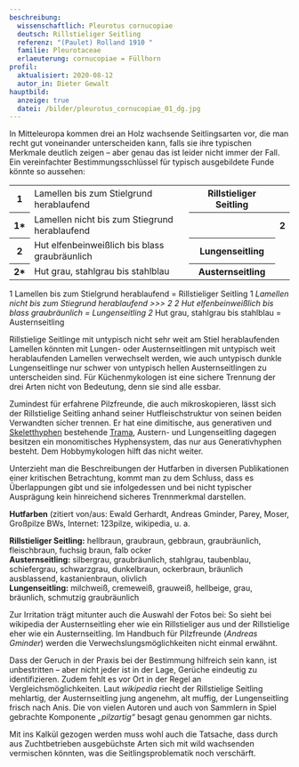 ```yaml
---
beschreibung:
  wissenschaftlich: Pleurotus cornucopiae
  deutsch: Rillstieliger Seitling
  referenz: "(Paulet) Rolland 1910 "
  familie: Pleurotaceae
  erlaeuterung: cornucopiae = Füllhorn
profil:
  aktualisiert: 2020-08-12
  autor_in: Dieter Gewalt
hauptbild:
  anzeige: true
  datei: /bilder/pleurotus_cornucopiae_01_dg.jpg
---
```

In Mitteleuropa kommen drei an Holz wachsende Seitlingsarten vor, die man recht gut voneinander unterscheiden kann, falls sie ihre typischen Merkmale deutlich zeigen – aber genau das ist leider nicht immer der Fall. Ein vereinfachter Bestimmungsschlüssel für typisch ausgebildete Funde könnte so aussehen:

<div class="table-responsive">
<table class="table">
<tr>
  <th>1</th>
  <td>Lamellen bis zum Stielgrund herablaufend</td>
  <th>Rillstieliger Seitling</th>
  
</tr>
<tr>
  <th>1*</th>
  <td>Lamellen nicht bis zum Stiegrund herablaufend</td>
  <th><th><i class="fas fa-arrow-right"></i> 2</th></th>
</tr>
<tr>
  <th>2</th>
  <td>Hut elfenbeinweißlich bis blass graubräunlich </td>
  <th>Lungenseitling</th>
</tr>
<tr>
  <th>2*</th>
  <td>Hut grau, stahlgrau bis stahlblau </td>
  <th><i class="fas fa-arrow-right"></i> Austernseitling</th>
</tr>
<tr>
  


</tr>
</table>
</div>


1 Lamellen bis zum Stielgrund herablaufend = Rillstieliger Seitling
1 *Lamellen nicht bis zum Stiegrund herablaufend   >>>  2
2 Hut elfenbeinweißlich bis blass graubräunlich = Lungenseitling
2* Hut grau, stahlgrau bis stahlblau = Austernseitling

Rillstielige Seitlinge mit untypisch nicht sehr weit am Stiel herablaufenden Lamellen könnten mit Lungen- oder Austernseitlingen mit untypisch weit herablaufenden Lamellen verwechselt werden, wie auch untypisch dunkle Lungenseitlinge nur schwer von untypisch hellen Austernseitlingen zu unterscheiden sind. Für Küchenmykologen ist eine sichere Trennung der drei Arten nicht von Bedeutung, denn sie sind alle essbar.

Zumindest für erfahrene Pilzfreunde, die auch mikroskopieren, lässt sich der Rillstielige Seitling anhand seiner Hutfleischstruktur von seinen beiden Verwandten sicher trennen. Er hat eine dimitische, aus generativen und [Skeletthyphen](Hyphen "Glossar") bestehende [Trama](Trama "Glossar"), Austern- und Lungenseitling dagegen besitzen ein monomitisches Hyphensystem, das nur aus Generativhyphen besteht. Dem Hobbymykologen hilft das nicht weiter.

Unterzieht man die Beschreibungen der Hutfarben in diversen Publikationen einer kritischen Betrachtung, kommt man zu dem Schluss, dass es Überlappungen gibt und sie infolgedessen und bei nicht typischer Ausprägung kein hinreichend sicheres Trennmerkmal darstellen.

**Hutfarben** (zitiert von/aus: Ewald Gerhardt, Andreas Gminder, Parey, Moser, Großpilze BWs, Internet: 123pilze, wikipedia, u. a.

**Rillstieliger Seitling:** hellbraun, graubraun, gebbraun, graubräunlich, fleischbraun, fuchsig braun, falb ocker\
**Austernseitling:** silbergrau, graubräunlich, stahlgrau, taubenblau, schiefergrau, schwarzgrau, dunkelbraun, ockerbraun, bräunlich ausblassend, kastanienbraun, olivlich\
**Lungenseitling:** milchweiß, cremeweiß, grauweiß, hellbeige, grau, bräunlich, schmutzig graubräunlich

Zur Irritation trägt mitunter auch die Auswahl der Fotos bei: So sieht bei wikipedia der Austernseitling eher wie ein Rillstieliger aus und der Rillstielige eher wie ein Austernseitling. Im Handbuch für Pilzfreunde (*Andreas Gminder*) werden die Verwechslungsmöglichkeiten nicht einmal erwähnt.

Dass der Geruch in der Praxis bei der Bestimmung hilfreich sein kann, ist unbestritten – aber nicht jeder ist in der Lage, Gerüche eindeutig zu identifizieren. Zudem fehlt es vor Ort in der Regel an Vergleichsmöglichkeiten. Laut *wikipedia* riecht der Rillstielige Seitling mehlartig, der Austernseitling jung angenehm, alt muffig, der Lungenseitling frisch nach Anis. Die von vielen Autoren und auch von Sammlern in Spiel gebrachte Komponente *„pilzartig“* besagt genau genommen gar nichts.

Mit ins Kalkül gezogen werden muss wohl auch die Tatsache, dass durch aus Zuchtbetrieben ausgebüchste Arten sich mit wild wachsenden vermischen könnten, was die Seitlingsproblematik noch verschärft.